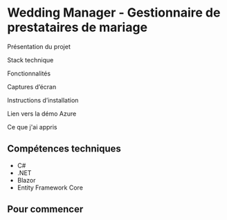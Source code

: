 # Wedding Manager - Gestionnaire de prestataires de mariage

Présentation du projet

Stack technique

Fonctionnalités

Captures d’écran

Instructions d’installation

Lien vers la démo Azure

Ce que j'ai appris

## Compétences techniques

- C#
- .NET
- Blazor
- Entity Framework Core

## Pour commencer
